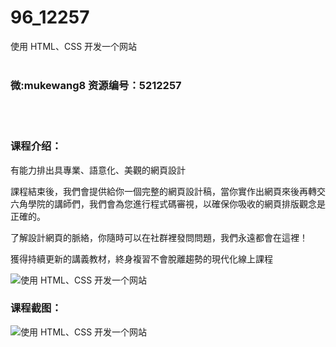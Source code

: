 # 96_12257
使用 HTML、CSS 开发一个网站
<br/></br>
<h3>微:mukewang8 资源编号：5212257</h3>
<br/></br>
<h3>课程介绍：</h3>
<p>有能力排出具專業、語意化、美觀的網頁設計</p>
<p>課程結束後，我們會提供給你一個完整的網頁設計稿，當你實作出網頁來後再轉交六角學院的講師們，我們會為您進行程式碼審視，以確保你吸收的網頁排版觀念是正確的。</p>
<p>了解設計網頁的脈絡，你隨時可以在社群裡發問問題，我們永遠都會在這裡！</p>
<p>獲得持續更新的講義教材，終身複習不會脫離趨勢的現代化線上課程</p>
<p><img src="https://www.ko996.com/wp-content/uploads/img/2020/04/12345-5-300x169.jpg" alt="使用 HTML、CSS 开发一个网站"></p>
<div class="info-desc">
<h3>课程截图：</h3>
<p><img src="https://www.ko996.com/wp-content/uploads/img/2020/04/1-113.png" alt="使用 HTML、CSS 开发一个网站"></p>


			
<p>&nbsp;</p>
</div>
